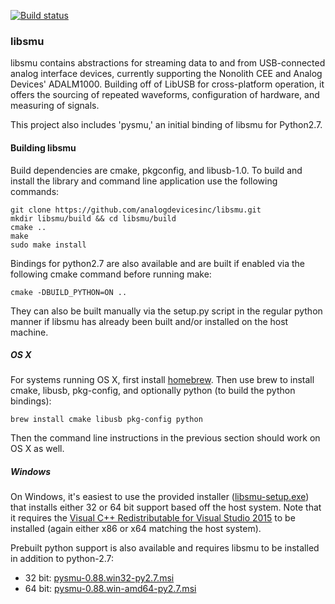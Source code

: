 [![Build status](https://ci.appveyor.com/api/projects/status/p30uj8rqulrxsqvs/branch/master?svg=true)](https://ci.appveyor.com/project/analogdevicesinc/libsmu/branch/master)

### libsmu

libsmu contains abstractions for streaming data to and from USB-connected
analog interface devices, currently supporting the Nonolith CEE and Analog
Devices' ADALM1000. Building off of LibUSB for cross-platform operation, it
offers the sourcing of repeated waveforms, configuration of hardware, and
measuring of signals.

This project also includes 'pysmu,' an initial binding of libsmu for Python2.7.

#### Building libsmu

Build dependencies are cmake, pkgconfig, and libusb-1.0. To build and install
the library and command line application use the following commands:

```
git clone https://github.com/analogdevicesinc/libsmu.git
mkdir libsmu/build && cd libsmu/build
cmake ..
make
sudo make install
```

Bindings for python2.7 are also available and are built if enabled via the
following cmake command before running make:

```
cmake -DBUILD_PYTHON=ON ..
```

They can also be built manually via the setup.py script in the regular python
manner if libsmu has already been built and/or installed on the host machine.

##### OS X

For systems running OS X, first install [homebrew](http://brew.sh). Then use
brew to install cmake, libusb, pkg-config, and optionally python (to build the
python bindings):

```
brew install cmake libusb pkg-config python
```

Then the command line instructions in the previous section should work on OS X
as well.

##### Windows

On Windows, it's easiest to use the provided installer
([libsmu-setup.exe](https://ci.appveyor.com/api/projects/analogdevicesinc/libsmu/artifacts/libsmu-setup.exe?branch=master))
that installs either 32 or 64 bit support based off the host system. Note that
it requires the [Visual C++ Redistributable for Visual Studio
2015](https://www.microsoft.com/en-us/download/details.aspx?id=48145) to be
installed (again either x86 or x64 matching the host system).

Prebuilt python support is also available and requires libsmu to be installed
in addition to python-2.7:

- 32 bit: [pysmu-0.88.win32-py2.7.msi](https://ci.appveyor.com/api/projects/analogdevicesinc/libsmu/artifacts/pysmu-0.88.win32-py2.7.msi?branch=master)
- 64 bit: [pysmu-0.88.win-amd64-py2.7.msi](https://ci.appveyor.com/api/projects/analogdevicesinc/libsmu/artifacts/pysmu-0.88.win-amd64-py2.7.msi?branch=master)
